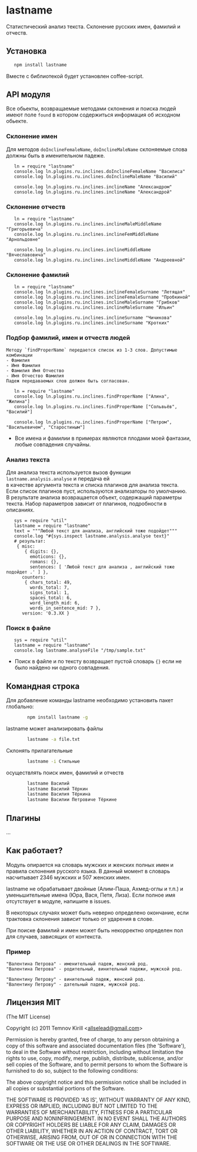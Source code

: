 
# lastname

  Статистический анализ текста. Склонение русских имен, фамилий и отчеств.
 
## Установка

```bash
   npm install lastname
```

  Вместе с библиотекой будет установлен coffee-script.



## API модуля
  Все обьекты, возвращаемые методами склонения и поиска людей имеют поле `found` в котором содержиться информация об исходном обьекте.


### Склонение имен

   Для методов `doInclineFemaleName`, `doInclineMaleName` склоняемые слова должны быть в именительном падеже.

```coffee-script
   ln = require "lastname"
   console.log ln.plugins.ru.inclines.doInclineFemaleName "Василиса"
   console.log ln.plugins.ru.inclines.doInclineMaleName "Василий"

   console.log ln.plugins.ru.inclines.inclineName "Александром"
   console.log ln.plugins.ru.inclines.inclineName "Александрой"
```

### Склонение отчеств

```coffee-script
   ln = require "lastname"
   console.log ln.plugins.ru.inclines.inclineMaleMiddleName "Григорьевича"
   console.log ln.plugins.ru.inclines.inclineFemMiddleName "Арнольдовне"

   console.log ln.plugins.ru.inclines.inclineMiddleName "Вячеславовича"
   console.log ln.plugins.ru.inclines.inclineMiddleName "Андреевной"
```

### Склонение фамилий

```coffee-script
   ln = require "lastname"
   console.log ln.plugins.ru.inclines.inclineFemaleSurname "Летящая"
   console.log ln.plugins.ru.inclines.inclineFemaleSurname "Пробкиной"
   console.log ln.plugins.ru.inclines.inclineMaleSurname "Грибков"
   console.log ln.plugins.ru.inclines.inclineMaleSurname "Ильин"

   console.log ln.plugins.ru.inclines.inclineSurname "Чичикова"
   console.log ln.plugins.ru.inclines.inclineSurname "Кротких"
```

### Подбор фамилий, имен и отчеств людей
    
    Методу `findProperName` передается список из 1-3 слов. Допустимые комбинации
    - Фамилия
    - Имя Фамилия
    - Фамилия Имя Отчество
    - Имя Отчество Фамилия 
    Падеж передаваемых слов должен быть согласован.

```coffee-script
   ln = require "lastname"
   console.log ln.plugins.ru.inclines.findProperName ["Алина", "Жилина"]
   console.log ln.plugins.ru.inclines.findProperName ["Сольвьёв", "Василий"]

   console.log ln.plugins.ru.inclines.findProperName ["Петром", "Васильевичем", "Старостиным"]
```

* Все имена и фамилии в примерах являются плодами моей фантазии, любые совпадения случайны.



### Анализ текста

   Для анализа текста используется вызов функции `lastname.analysis.analyse` и передача ей   
   в качестве аргумента текста и списка плагинов для анализа текста. Если список плагинов пуст,
   используются анализаторы по умолчанию. В результате анализа возвращается объект, содержащий
   параметры текста. Набор параметров зависит от плагинов, подробности в описаниях.


```coffee-script
   sys = require "util"
   lastname = require "lastname"
   text = """Любой текст для анализа, английский тоже подойдет"""
   console.log "#{sys.inspect lastname.analysis.analyse text}"
   # результат:
    { misc: 
       { digits: {},
         emoticons: {},
         romans: {},
         sentences: [ 'Любой текст для анализа , английский тоже подойдет .' ] },
      counters: 
       { chars_total: 49,
         words_total: 7,
         signs_total: 1,
         spaces_total: 6,
         word_length_mid: 6,
         words_in_sentence_mid: 7 },
      version: '0.3.XX }
```

### Поиск в файле

```coffee-script
   sys = require "util"
   lastname = require "lastname"
   console.log lastname.analyseFile "/tmp/sample.txt"
```

* Поиск в файле и по тексту возвращает пустой словарь `{}` если не было найдено ни одного совпадения.


## Командная строка
  
  Для добавление команды lastname необходимо установить пакет глобально:

```bash
        npm install lastname -g
```

  lastname может анализировать файлы 

```bash
        lastname -a file.txt
```

  Склонять прилагательные

```bash
        lastname -i Стильные
```

  осуществлять поиск имен, фамилий и отчеств

```bash
        lastname Василий
        lastname Василий Тёркин
        lastname Василия Тёркина
        lastname Василии Петровиче Тёркине
```

## Плагины

   ...   

## Как работает?
   Модуль опирается на словарь мужских и женских полных имен и правила склонения русского языка.
   В данный момент в словарь насчитывает 2346 мужских и 507 женских имен.

   lastname не обрабатывает двойные (Алим-Паша, Ахмед-оглы и т.п.) и уменьшительные имена (Юра, Вася, Петя, Лиза).
   Если полное имя отсутствует в модуле, напишите в issues.
   
   В некоторых случаях может быть неверно определено окончание, если трактовка склонения зависит только от ударения в слове.

   При поиске фамилий и имен может быть некорректно определен пол для случаев, зависящих от контекста.


### Пример
    "Валентина Петрова" - именительный падеж, женский род.
    "Валентина Петрова" - родительный, винительный падежи, мужской род.

    "Валентину Петрову" - винительный падеж, женский род.
    "Валентину Петрову" - дательный падеж, мужской род.
   
##
   
## Лицензия MIT

(The MIT License)

Copyright (c) 2011 Temnov Kirill &lt;allselead@gmail.com&gt;

Permission is hereby granted, free of charge, to any person obtaining
a copy of this software and associated documentation files (the
'Software'), to deal in the Software without restriction, including
without limitation the rights to use, copy, modify, merge, publish,
distribute, sublicense, and/or sell copies of the Software, and to
permit persons to whom the Software is furnished to do so, subject to
the following conditions:

The above copyright notice and this permission notice shall be
included in all copies or substantial portions of the Software.

THE SOFTWARE IS PROVIDED 'AS IS', WITHOUT WARRANTY OF ANY KIND,
EXPRESS OR IMPLIED, INCLUDING BUT NOT LIMITED TO THE WARRANTIES OF
MERCHANTABILITY, FITNESS FOR A PARTICULAR PURPOSE AND NONINFRINGEMENT.
IN NO EVENT SHALL THE AUTHORS OR COPYRIGHT HOLDERS BE LIABLE FOR ANY
CLAIM, DAMAGES OR OTHER LIABILITY, WHETHER IN AN ACTION OF CONTRACT,
TORT OR OTHERWISE, ARISING FROM, OUT OF OR IN CONNECTION WITH THE
SOFTWARE OR THE USE OR OTHER DEALINGS IN THE SOFTWARE.
